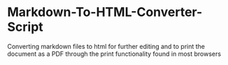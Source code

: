 # Markdown-To-HTML-Converter-Script
Converting markdown files to html for further editing and to print the document as a PDF through the print functionality found in most browsers

